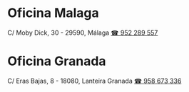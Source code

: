 # Oficina Malaga

C/ Moby Dick, 30 - 29590,
              Málaga
[☎ 952 289 557](tel:952289557)

# Oficina Granada

C/ Eras Bajas, 8 - 18080, Lanteira
              Granada
[☎ 958 673 336](tel:952289557)
